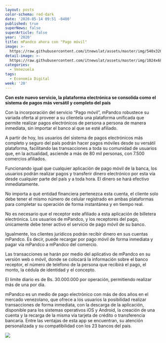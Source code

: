 ```yaml
---
layout: posts
color-schema: red-dark
date: '2020-05-14 09:51 -0400'
published: true
superNews: false
superArticle: false
year: '2020'
title: mPandco ahora con "Pago móvil"
image: >-
  https://raw.githubusercontent.com/itnewslat/assets/master/img/540x320/mPandco-p.jpg
detail-image: >-
  https://raw.githubusercontent.com/itnewslat/assets/master/img/1024x680/mPandco-g.jpg
categories:
  - Venezuela
tags:
  - Economía Digital
week: '20'
---
```

**Con este nuevo servicio, la plataforma electrónica se consolida como el sistema de pagos más versátil y completo del país**

Con la incorporación del servicio “Pago móvil”, mPandco robustece su variada oferta al proveer a su clientela una plataforma unificada que permite realizar pagos electrónicos de persona a persona de manera inmediata, sin importar el banco al que se esté afiliado.

A partir de hoy, los usuarios del sistema de pagos electrónicos más completo y seguro del país podrán hacer pagos móviles desde su versátil plataforma, facilitando las transacciones a toda su comunidad de usuarios que, en la actualidad, asciende a más de  80 mil personas, con 7.500 comercios afiliados.

Funcionando igual que cualquier aplicación de pago móvil de la banca, los usuarios podrán realizar pagos y transferir dinero electrónico por esta vía desde cualquier parte del país y a toda hora. El dinero se hará efectivo inmediatamente.

No importa a qué entidad financiera pertenezca esta cuenta, el cliente solo debe tener el mismo número de celular registrado en ambas plataformas para completar su operación de forma instantánea y en tiempo real.

No es necesario que el receptor este afiliado a esta aplicación de billetera electrónica. Los usuarios de mPandco, y los receptores del pago, únicamente debe tener activo el servicio de pago móvil de su banco.

Igualmente, los clientes jurídicos podrán recibir dinero en sus cuentas mPandco.  Es decir, puede recargar por pago móvil de forma inmediata y pagar vía  mPandco a mPandco del comercio.

Las transacciones se harán por medio del aplicativo de mPandco en su versión web o móvil, donde se colocará la información sobre el banco receptor, el número de teléfono de la persona que recibirá el pago, el monto, la cédula de identidad y el concepto.

El limite diario es  de Bs. 30.000.000 por operación, permitiendo realizar más de una por día.

mPandco es un medio de pago electrónico con más de dos años en el mercado venezolano, que ofrece a los usuarios la posibilidad realizar transacciones de forma inmediata, con la descarga de la aplicación, disponible para los sistemas operativos iOS y Android, la creación de una cuenta y la recarga de la misma vía tarjeta de crédito o transferencia bancaria.  Entre las ventajas de esta app se encuentran, su atención personalizada y su compatibilidad con los 23 bancos del país.

<img src="https://tracker.metricool.com/c3po.jpg?hash=56f88a41e39ab42c063cc51676587a04"/>
